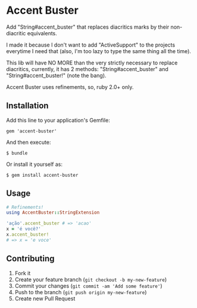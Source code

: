# Accent Buster

Add "String#accent\_buster" that replaces diacritics marks by their non-diacritic equivalents.

I made it because I don't want to add "ActiveSupport" to the projects everytime I need that (also, I'm too lazy to type the same thing all the time).

This lib will have NO MORE than the very strictly necessary to replace diacritics, currently, it has 2 methods: "String#accent_buster" and "String#accent_buster!" (note the bang).

Accent Buster uses refinements, so, ruby 2.0+ only.

## Installation

Add this line to your application's Gemfile:

    gem 'accent-buster'

And then execute:

    $ bundle

Or install it yourself as:

    $ gem install accent-buster

## Usage

```ruby
# Refinements!
using AccentBuster::StringExtension

'ação'.accent_buster # => 'acao'
x = 'é você?'
x.accent_buster!
# => x = 'e voce'
```

## Contributing

1. Fork it
2. Create your feature branch (`git checkout -b my-new-feature`)
3. Commit your changes (`git commit -am 'Add some feature'`)
4. Push to the branch (`git push origin my-new-feature`)
5. Create new Pull Request
